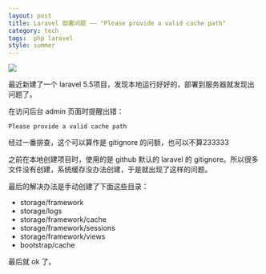 ```yaml
---
layout: post
title: Laravel 部署问题 —— "Please provide a valid cache path"
category: tech
tags:  php laravel
style: summer
---
```

![](https://cdn.kelu.org/blog/tags/laravel.jpg)

最近新建了一个 laravel 5.5项目，发现本地运行好好的，部署到服务器就发现出问题了。

在访问后台 admin 页面时提醒出错：

	Please provide a valid cache path

经过一番排查，这个可以算作是 gitignore 的问额，也可以不算233333

之前在本地创建项目时，使用的是 github 默认的 laravel 的 gitignore。所以很多文件没有创建，系统缓存没办法创建，于是就出现了这样的问题。

最后的解决办法是手动创建了下面这些目录：

* storage/framework
* storage/logs
* storage/framework/cache
* storage/framework/sessions
* storage/framework/views
* bootstrap/cache

最后就 ok 了。

